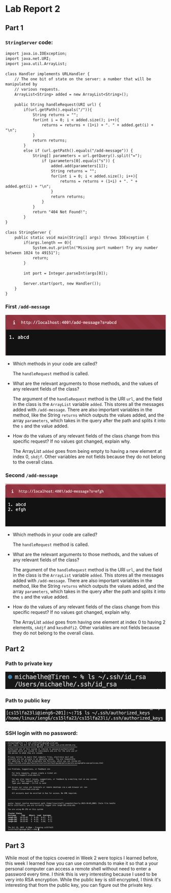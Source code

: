 # Lab Report 2

## Part 1

### `StringServer` code:
```
import java.io.IOException;
import java.net.URI;
import java.util.ArrayList;

class Handler implements URLHandler {
    // The one bit of state on the server: a number that will be manipulated by
    // various requests.
    ArrayList<String> added = new ArrayList<String>();

    public String handleRequest(URI url) {
        if(url.getPath().equals("/")){
            String returns = "";
            for(int i = 0; i < added.size(); i++){
                returns = returns + (1+i) + ". " + added.get(i) + "\n";
            }
            return returns;
        }
        else if (url.getPath().equals("/add-message")) {
            String[] parameters = url.getQuery().split("=");
                if (parameters[0].equals("s")) {
                    added.add(parameters[1]);
                    String returns = "";
                    for(int i = 0; i < added.size(); i++){
                        returns = returns + (1+i) + ". " + added.get(i) + "\n";
                    }
                    return returns;
                }
            } 
            return "404 Not Found!";
        }
}

class StringServer {
    public static void main(String[] args) throws IOException {
        if(args.length == 0){
            System.out.println("Missing port number! Try any number between 1024 to 49151");
            return;
        }

        int port = Integer.parseInt(args[0]);

        Server.start(port, new Handler());
    }
}

```

### First `/add-message`
![Image](StringServerRunningFirst.png)

* Which methods in your code are called?
  
  The `handleRequest` method is called. 
* What are the relevant arguments to those methods, and the values of any relevant fields of the class?
  
  The argument of the `handleRequest` method is the URI `url`, and the field in the class is the `ArrayList` variable `added`. This stores all the messages added with `/add-message`. There are also important variables in the method, like the String `returns` which outputs the values added, and the array `parameters`, which takes in the query after the path and splits it into the `s` and the value added. 
* How do the values of any relevant fields of the class change from this specific request? If no values got changed, explain why.
  
  The ArrayList `added` goes from being empty to having a new element at index 0, `skdjf`. Other variables are not fields because they do not belong to the overall class. 

### Second `/add-message`
![Image](StringServerRunningSecond.png)

* Which methods in your code are called?
  
  The `handleRequest` method is called. 
* What are the relevant arguments to those methods, and the values of any relevant fields of the class?
  
  The argument of the `handleRequest` method is the URI `url`, and the field in the class is the `ArrayList` variable `added`. This stores all the messages added with `/add-message`. There are also important variables in the method, like the String `returns` which outputs the values added, and the array `parameters`, which takes in the query after the path and splits it into the `s` and the value added. 
* How do the values of any relevant fields of the class change from this specific request? If no values got changed, explain why.
  
  The ArrayList `added` goes from having one element at index 0 to having 2 elements, `skdjf` and `kesdhdfi2`. Other variables are not fields because they do not belong to the overall class.

## Part 2

### Path to private key
![Image](SSHPrivateKeyPath.png)

### Path to public key
![Image](SSHPublicKeyPath.png)

### SSH login with no password: 
![Image](SSHNoPassword.png)

## Part 3

While most of the topics covered in Week 2 were topics I learned before, this week I learned how you can use commands to make it so that a your personal computer can access a remote shell without need to enter a password every time. I think this is very interesting because I used to be very into RSA encryption. While the public key is still encrypted, I think it's interesting that from the public key, you can figure out the private key. 
